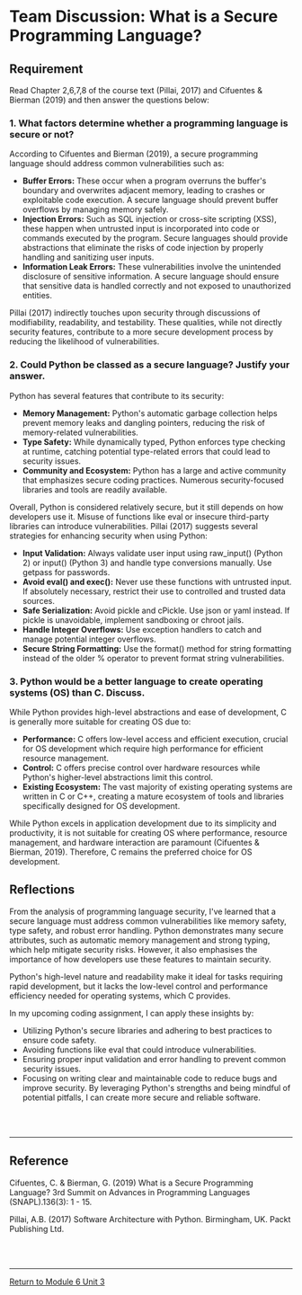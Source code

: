 # Team Discussion: What is a Secure Programming Language?

## Requirement
Read Chapter 2,6,7,8 of the course text (Pillai, 2017) and Cifuentes & Bierman (2019) and then answer the questions below:

### 1. What factors determine whether a programming language is secure or not?
According to Cifuentes and Bierman (2019), a secure programming language should address common vulnerabilities such as:
 - **Buffer Errors:** These occur when a program overruns the buffer's boundary and overwrites adjacent memory, leading to crashes or exploitable code execution. A secure language should prevent buffer overflows by managing memory safely.
 - **Injection Errors:** Such as SQL injection or cross-site scripting (XSS), these happen when untrusted input is incorporated into code or commands executed by the program. Secure languages should provide abstractions that eliminate the risks of code injection by properly handling and sanitizing user inputs.
 - **Information Leak Errors:** These vulnerabilities involve the unintended disclosure of sensitive information. A secure language should ensure that sensitive data is handled correctly and not exposed to unauthorized entities.

Pillai (2017) indirectly touches upon security through discussions of modifiability, readability, and testability. These qualities, while not directly security features, contribute to a more secure development process by reducing the likelihood of vulnerabilities.
   
### 2. Could Python be classed as a secure language? Justify your answer.
Python has several features that contribute to its security:
 - **Memory Management:** Python's automatic garbage collection helps prevent memory leaks and dangling pointers, reducing the risk of memory-related vulnerabilities.
 - **Type Safety:** While dynamically typed, Python enforces type checking at runtime, catching potential type-related errors that could lead to security issues.
 - **Community and Ecosystem:** Python has a large and active community that emphasizes secure coding practices. Numerous security-focused libraries and tools are readily available.

Overall, Python is considered relatively secure, but it still depends on how developers use it. Misuse of functions like eval or insecure third-party libraries can introduce vulnerabilities. 
Pillai (2017) suggests several strategies for enhancing security when using Python:
 - **Input Validation:** Always validate user input using raw_input() (Python 2) or input() (Python 3) and handle type conversions manually. Use getpass for passwords.
 - **Avoid eval() and exec():** Never use these functions with untrusted input. If absolutely necessary, restrict their use to controlled and trusted data sources.
 - **Safe Serialization:** Avoid pickle and cPickle. Use json or yaml instead. If pickle is unavoidable, implement sandboxing or chroot jails.
 - **Handle Integer Overflows:** Use exception handlers to catch and manage potential integer overflows.
 - **Secure String Formatting:** Use the format() method for string formatting instead of the older % operator to prevent format string vulnerabilities.

### 3. Python would be a better language to create operating systems (OS) than C. Discuss.
While Python provides high-level abstractions and ease of development, C is generally more suitable for creating OS due to:
 - **Performance:** C offers low-level access and efficient execution, crucial for OS development which require high performance for efficient resource management.
 - **Control:** C offers precise control over hardware resources while Python's higher-level abstractions limit this control.
 - **Existing Ecosystem:** The vast majority of existing operating systems are written in C or C++, creating a mature ecosystem of tools and libraries specifically designed for OS development.

While Python excels in application development due to its simplicity and productivity, it is not suitable for creating OS where performance, resource management, and hardware interaction are paramount (Cifuentes & Bierman, 2019). Therefore, C remains the preferred choice for OS development.

## Reflections
From the analysis of programming language security, I've learned that a secure language must address common vulnerabilities like memory safety, type safety, and robust error handling. Python demonstrates many secure attributes, such as automatic memory management and strong typing, which help mitigate security risks. However, it also emphasises the importance of how developers use these features to maintain security.

Python's high-level nature and readability make it ideal for tasks requiring rapid development, but it lacks the low-level control and performance efficiency needed for operating systems, which C provides.

In my upcoming coding assignment, I can apply these insights by:
 - Utilizing Python's secure libraries and adhering to best practices to ensure code safety.
 - Avoiding functions like eval that could introduce vulnerabilities.
 - Ensuring proper input validation and error handling to prevent common security issues.
 - Focusing on writing clear and maintainable code to reduce bugs and improve security.
By leveraging Python's strengths and being mindful of potential pitfalls, I can create more secure and reliable software.

<br><br>

---

## Reference
Cifuentes, C. & Bierman, G. (2019) What is a Secure Programming Language? 3rd Summit on Advances in Programming Languages (SNAPL).136(3): 1 - 15.

Pillai, A.B. (2017) Software Architecture with Python. Birmingham, UK. Packt Publishing Ltd.

<br><br>

---

[Return to Module 6 Unit 3](SSD_Unit03.md)

